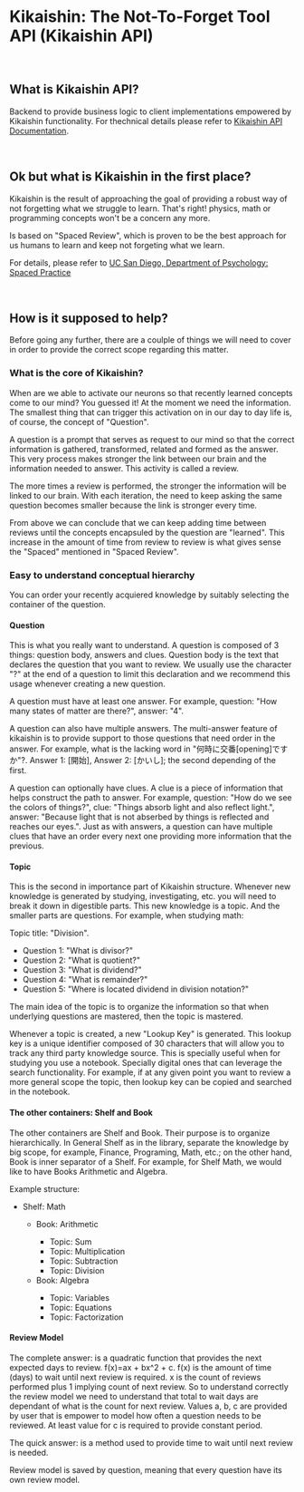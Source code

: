 <h1>Kikaishin: The Not-To-Forget Tool API (Kikaishin API)</h1>
<br>
<h2>What is Kikaishin API?</h2>
<p>Backend to provide business logic to client implementations empowered by Kikaishin functionality. For thechnical details please refer to <a href="http://93.188.166.196:80/kikaishin/documentation" target="_blank">Kikaishin API Documentation</a>.</p>
<br>
<h2>Ok but what is Kikaishin in the first place?</h2>
<p>Kikaishin is the result of approaching the goal of providing a robust way of not forgetting what we struggle to learn. That's right! physics, math or programming concepts won't be a concern any more.</p>
<p>Is based on "Spaced Review", which is proven to be the best approach for us humans to learn and keep not forgeting what we learn.</p>
<p>For details, please refer to <a href="https://psychology.ucsd.edu/undergraduate-program/undergraduate-resources/academic-writing-resources/effective-studying/spaced-practice.html">UC San Diego, Department of Psychology: Spaced Practice</a></p>
<br>
<h2>How is it supposed to help?</h2>
<p>Before going any further, there are a coulple of things we will need to cover in order to provide the correct scope regarding this matter.</p>
<h3>What is the core of Kikaishin?</h3>
<p>When are we able to activate our neurons so that recently learned concepts come to our mind? You guessed it! At the moment we need the information. The smallest thing that can trigger this activation on in our day to day life is, of course, the concept of "Question".</p>
<p>A question is a prompt that serves as request to our mind so that the correct information is gathered, transformed, related and formed as the answer. This very process makes stronger the link between our brain and the information needed to answer. This activity is called a review.</p>
<p>The more times a review is performed, the stronger the information will be linked to our brain. With each iteration, the need to keep asking the same question becomes smaller because the link is stronger every time.</p>
<p>From above we can conclude that we can keep adding time between reviews until the concepts encapsuled by the question are "learned". This increase in the amount of time from review to review is what gives sense the "Spaced" mentioned in "Spaced Review".</p>
<h3>Easy to understand conceptual hierarchy</h3>
<p>You can order your recently acquiered knowledge by suitably selecting the container of the question.</p>
<h4>Question</h4>
<p>This is what you really want to understand. A question is composed of 3 things: question body, answers and clues. Question body is the text that declares the question that you want to review. We usually use the character "?" at the end of a question to limit this declaration and we recommend this usage whenever creating a new question.</p>
<p>A question must have at least one answer. For example, question: "How many states of matter are there?", answer: "4".</p>
<p>A question can also have multiple answers. The multi-answer feature of kikaishin is to provide support to those questions that need order in the answer. For example, what is the lacking word in "何時に交番[opening]ですか"?. Answer 1: [開始], Answer 2: [かいし]; the second depending of the first.</p>
<p>A question can optionally have clues. A clue is a piece of information that helps construct the path to answer. For example, question: "How do we see the colors of things?", clue: "Things absorb light and also reflect light.", answer: "Because light that is not abserbed by things is reflected and reaches our eyes.". Just as with answers, a question can have multiple clues that have an order every next one providing more information that the previous.</p>
<h4>Topic</h4>
<p>This is the second in importance part of Kikaishin structure. Whenever new knowledge is generated by studying, investigating, etc. you will need to break it down in digestible parts. This new knowledge is a topic. And the smaller parts are questions. For example, when studying math:</p>
<p>Topic title: "Division".</p>
<ul>
    <li>Question 1: "What is divisor?"</li>
    <li>Question 2: "What is quotient?"</li>
    <li>Question 3: "What is dividend?"</li>
    <li>Question 4: "What is remainder?"</li>
    <li>Question 5: "Where is located dividend in division notation?"</li>
</ul>
<p>The main idea of the topic is to organize the information so that when underlying questions are mastered, then the topic is mastered.</p>
<p>Whenever a topic is created, a new "Lookup Key" is generated. This lookup key is a unique identifier composed of 30 characters that will allow you to track any third party knowledge source. This is specially useful when for studying you use a notebook. Specially digital ones that can leverage the search functionality. For example, if at any given point you want to review a more general scope the topic, then lookup key can be copied and searched in the notebook.</p>
<h4>The other containers: Shelf and Book</h4>
<p>The other containers are Shelf and Book. Their purpose is to organize hierarchically. In General Shelf as in the library, separate the knowledge by big scope, for example, Finance, Programing, Math, etc.; on the other hand, Book is inner separator of a Shelf. For example, for Shelf Math, we would like to have Books Arithmetic and Algebra.</p>
<p>Example structure:</p>
<ul>
    <li>Shelf: Math</li>
    <ul>
        <li>Book: Arithmetic</li>
        <ul>
            <li>Topic: Sum</li>
            <li>Topic: Multiplication</li>
            <li>Topic: Subtraction</li>
            <li>Topic: Division</li>
        </ul>
        <li>Book: Algebra</li>
        <ul>
            <li>Topic: Variables</li>
            <li>Topic: Equations</li>
            <li>Topic: Factorization</li>
        </ul>
    </ul>
</ul>
<h4>Review Model</h4>
<p>The complete answer: is a quadratic function that provides the next expected days to review. f(x)=ax + bx^2 + c. f(x) is the amount of time (days) to wait until next review is required. x is the count of reviews performed plus 1 implying count of next review. So to understand correctly the review model we need to understand that total to wait days are dependant of what is the count for next review. Values a, b, c are provided by user that is empower to model how often a question needs to be reviewed. At least value for c is required to provide constant period.</p>
<p>The quick answer: is a method used to provide time to wait until next review is needed.</p>
<p>Review model is saved by question, meaning that every question have its own review model.</p>
